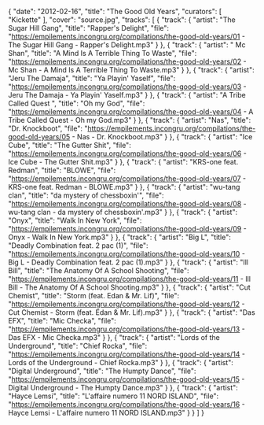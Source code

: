 {
  "date": "2012-02-16",
  "title": "The Good Old Years",
  "curators": [
    "Kickette"
  ],
  "cover": "source.jpg",
  "tracks": [
    {
      "track": {
        "artist": "The Sugar Hill Gang",
        "title": "Rapper's Delight",
        "file": "https://empilements.incongru.org/compilations/the-good-old-years/01 - The Sugar Hill Gang - Rapper's Delight.mp3"
      }
    },
    {
      "track": {
        "artist": " Mc Shan",
        "title": "A Mind Is A Terrible Thing To Waste",
        "file": "https://empilements.incongru.org/compilations/the-good-old-years/02 -  Mc Shan - A Mind Is A Terrible Thing To Waste.mp3"
      }
    },
    {
      "track": {
        "artist": "Jeru The Damaja",
        "title": "Ya Playin' Yaself",
        "file": "https://empilements.incongru.org/compilations/the-good-old-years/03 - Jeru The Damaja - Ya Playin' Yaself.mp3"
      }
    },
    {
      "track": {
        "artist": "A Tribe Called Quest ",
        "title": "Oh my God",
        "file": "https://empilements.incongru.org/compilations/the-good-old-years/04 - A Tribe Called Quest  - Oh my God.mp3"
      }
    },
    {
      "track": {
        "artist": "Nas",
        "title": "Dr. Knockboot",
        "file": "https://empilements.incongru.org/compilations/the-good-old-years/05 - Nas - Dr. Knockboot.mp3"
      }
    },
    {
      "track": {
        "artist": "Ice Cube",
        "title": "The Gutter Shit",
        "file": "https://empilements.incongru.org/compilations/the-good-old-years/06 - Ice Cube - The Gutter Shit.mp3"
      }
    },
    {
      "track": {
        "artist": "KRS-one feat. Redman",
        "title": "BLOWE",
        "file": "https://empilements.incongru.org/compilations/the-good-old-years/07 - KRS-one feat. Redman - BLOWE.mp3"
      }
    },
    {
      "track": {
        "artist": "wu-tang clan",
        "title": "da mystery of chessboxin'",
        "file": "https://empilements.incongru.org/compilations/the-good-old-years/08 - wu-tang clan - da mystery of chessboxin'.mp3"
      }
    },
    {
      "track": {
        "artist": "Onyx",
        "title": "Walk In New York",
        "file": "https://empilements.incongru.org/compilations/the-good-old-years/09 - Onyx - Walk In New York.mp3"
      }
    },
    {
      "track": {
        "artist": "Big L",
        "title": "Deadly Combination feat. 2 pac (1)",
        "file": "https://empilements.incongru.org/compilations/the-good-old-years/10 - Big L - Deadly Combination feat. 2 pac (1).mp3"
      }
    },
    {
      "track": {
        "artist": "Ill Bill",
        "title": "The Anatomy Of A School Shooting",
        "file": "https://empilements.incongru.org/compilations/the-good-old-years/11 - Ill Bill - The Anatomy Of A School Shooting.mp3"
      }
    },
    {
      "track": {
        "artist": "Cut Chemist",
        "title": "Storm (feat. Edan & Mr. Lif)",
        "file": "https://empilements.incongru.org/compilations/the-good-old-years/12 - Cut Chemist - Storm (feat. Edan & Mr. Lif).mp3"
      }
    },
    {
      "track": {
        "artist": "Das EFX",
        "title": "Mic Checka",
        "file": "https://empilements.incongru.org/compilations/the-good-old-years/13 - Das EFX - Mic Checka.mp3"
      }
    },
    {
      "track": {
        "artist": "Lords of the Underground",
        "title": "Chief Rocka",
        "file": "https://empilements.incongru.org/compilations/the-good-old-years/14 - Lords of the Underground - Chief Rocka.mp3"
      }
    },
    {
      "track": {
        "artist": "Digital Underground",
        "title": "The Humpty Dance",
        "file": "https://empilements.incongru.org/compilations/the-good-old-years/15 - Digital Underground - The Humpty Dance.mp3"
      }
    },
    {
      "track": {
        "artist": "Hayce Lemsi",
        "title": "L'affaire numero 11  NORD ISLAND",
        "file": "https://empilements.incongru.org/compilations/the-good-old-years/16 - Hayce Lemsi - L'affaire numero 11  NORD ISLAND.mp3"
      }
    }
  ]
}
